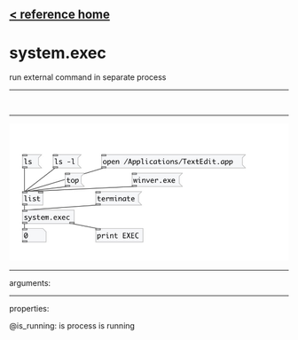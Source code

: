 [< reference home](index.html)
---

# system.exec


run external command in separate process

---

<br>


---


![example](examples/system.exec-example.jpg)

---
arguments:


---
properties:

@is_running: is process is
            running<br>


